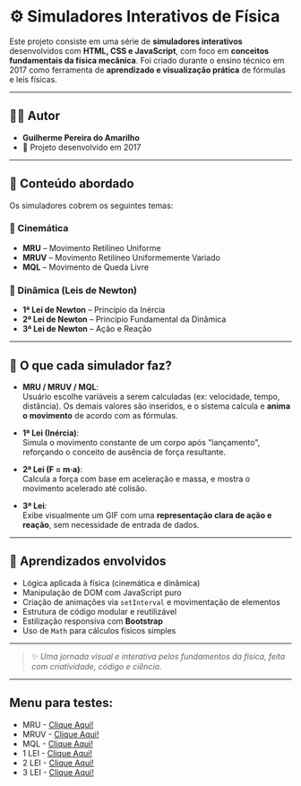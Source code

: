 # ⚙️ Simuladores Interativos de Física

Este projeto consiste em uma série de **simuladores interativos** desenvolvidos com **HTML, CSS e JavaScript**, com foco em **conceitos fundamentais da física mecânica**. Foi criado durante o ensino técnico em 2017 como ferramenta de **aprendizado e visualização prática** de fórmulas e leis físicas.

---

## 👨‍💻 Autor

- **Guilherme Pereira do Amarilho**  
- 📅 Projeto desenvolvido em 2017  

---

## 🎯 Conteúdo abordado

Os simuladores cobrem os seguintes temas:

### 🧭 Cinemática
- **MRU** – Movimento Retilíneo Uniforme
- **MRUV** – Movimento Retilíneo Uniformemente Variado
- **MQL** – Movimento de Queda Livre

### 🧲 Dinâmica (Leis de Newton)
- **1ª Lei de Newton** – Princípio da Inércia
- **2ª Lei de Newton** – Princípio Fundamental da Dinâmica
- **3ª Lei de Newton** – Ação e Reação

---

## 🧪 O que cada simulador faz?

- **MRU / MRUV / MQL**:  
  Usuário escolhe variáveis a serem calculadas (ex: velocidade, tempo, distância). Os demais valores são inseridos, e o sistema calcula e **anima o movimento** de acordo com as fórmulas.

- **1ª Lei (Inércia)**:  
  Simula o movimento constante de um corpo após "lançamento", reforçando o conceito de ausência de força resultante.

- **2ª Lei (F = m·a)**:  
  Calcula a força com base em aceleração e massa, e mostra o movimento acelerado até colisão.

- **3ª Lei**:  
  Exibe visualmente um GIF com uma **representação clara de ação e reação**, sem necessidade de entrada de dados.

---

## 🧠 Aprendizados envolvidos

- Lógica aplicada à física (cinemática e dinâmica)
- Manipulação de DOM com JavaScript puro
- Criação de animações via `setInterval` e movimentação de elementos
- Estrutura de código modular e reutilizável
- Estilização responsiva com **Bootstrap**
- Uso de `Math` para cálculos físicos simples

---

> ✨ *Uma jornada visual e interativa pelos fundamentos da física, feita com criatividade, código e ciência.*

---

## Menu para testes:
- MRU - [Clique Aqui!](https://guilhermeamarilho.github.io/Simulador_Fisica/Projeto_MRU)
- MRUV - [Clique Aqui!](https://guilhermeamarilho.github.io/Simulador_Fisica/Projeto_MRUV)
- MQL - [Clique Aqui!](https://guilhermeamarilho.github.io/Simulador_Fisica/Projeto_MQL)
- 1 LEI - [Clique Aqui!](https://guilhermeamarilho.github.io/Simulador_Fisica/Projeto_1lei)
- 2 LEI - [Clique Aqui!](https://guilhermeamarilho.github.io/Simulador_Fisica/Projeto_2lei)
- 3 LEI - [Clique Aqui!](https://guilhermeamarilho.github.io/Simulador_Fisica/Projeto_3lei)